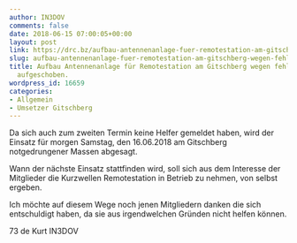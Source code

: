 ```yaml
---
author: IN3DOV
comments: false
date: 2018-06-15 07:00:05+00:00
layout: post
link: https://drc.bz/aufbau-antennenanlage-fuer-remotestation-am-gitschberg-wegen-fehlender-helfer-aufgeschoben/
slug: aufbau-antennenanlage-fuer-remotestation-am-gitschberg-wegen-fehlender-helfer-aufgeschoben
title: Aufbau Antennenanlage für Remotestation am Gitschberg wegen fehlender Helfer
  aufgeschoben.
wordpress_id: 16659
categories:
- Allgemein
- Umsetzer Gitschberg
---
```


Da sich auch zum zweiten Termin keine Helfer gemeldet haben, wird der Einsatz für morgen Samstag, den 16.06.2018 am Gitschberg notgedrungener Massen abgesagt.

Wann der nächste Einsatz stattfinden wird, soll sich aus dem Interesse der Mitglieder die Kurzwellen Remotestation in Betrieb zu nehmen, von selbst ergeben.

Ich möchte auf diesem Wege noch jenen Mitgliedern danken die sich entschuldigt haben, da sie aus irgendwelchen Gründen nicht helfen können.

73 de Kurt IN3DOV
